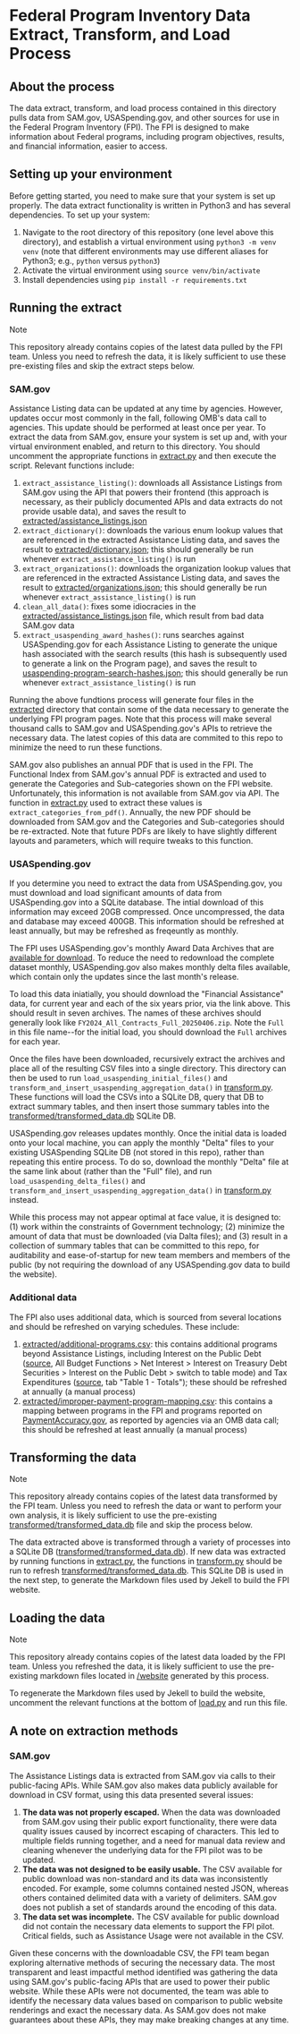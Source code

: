 # Federal Program Inventory Data Extract, Transform, and Load Process

## About the process
The data extract, transform, and load process contained in this directory pulls data from SAM.gov, USASpending.gov, and other sources for use in the Federal Program Inventory (FPI). The FPI is designed to make information about Federal programs, including program objectives, results, and financial information, easier to access.

## Setting up your environment
Before getting started, you need to make sure that your system is set up properly. The data extract functionality is written in Python3 and has several dependencies. To set up your system:
1. Navigate to the root directory of this repository (one level above this directory), and establish a virtual environment using `python3 -m venv venv` (note that different environments may use different aliases for Python3; e.g., `python` versus `python3`)
2. Activate the virtual environment using `source venv/bin/activate`
3. Install dependencies using `pip install -r requirements.txt`

## Running the extract
> [!NOTE]
> This repository already contains copies of the latest data pulled by the FPI team. Unless you need to refresh the data, it is likely sufficient to use these pre-existing files and skip the extract steps below.

### SAM.gov
Assistance Listing data can be updated at any time by agencies. However, updates occur most commonly in the fall, following OMB's data call to agencies. This update should be performed at least once per year. To extract the data from SAM.gov, ensure your system is set up and, with your virtual environment enabled, and return to this directory. You should uncomment the appropriate functions in [extract.py](extract.py) and then execute the script. Relevant functions include:
1. `extract_assistance_listing()`: downloads all Assistance Listings from SAM.gov using the API that powers their frontend (this approach is necessary, as their publicly documented APIs and data extracts do not provide usable data), and saves the result to [extracted/assistance_listings.json](extracted/assistance_listings.json)
2. `extract_dictionary()`: downloads the various enum lookup values that are referenced in the extracted Assistance Listing data, and saves the result to [extracted/dictionary.json](extracted/dictionary.json); this should generally be run whenever `extract_assistance_listing()` is run
3. `extract_organizations()`: downloads the organization lookup values that are referenced in the extracted Assistance Listing data, and saves the result to [extracted/organizations.json](extracted/organizations.json); this should generally be run whenever `extract_assistance_listing()` is run 
4. `clean_all_data()`: fixes some idiocracies in the [extracted/assistance_listings.json](extracted/assistance_listings.json) file, which result from bad data SAM.gov data
5. `extract_usaspending_award_hashes()`: runs searches against USASpending.gov for each Assistance Listing to generate the unique hash associated with the search results (this hash is subsequently used to generate a link on the Program page), and saves the result to [usaspending-program-search-hashes.json](usaspending-program-search-hashes.json); this should generally be run whenever `extract_assistance_listing()` is run 

Running the above fundtions process will generate four files in the [extracted](extracted) directory that contain some of the data necessary to generate the underlying FPI program pages. Note that this process will make several thousand calls to SAM.gov and USASpending.gov's APIs to retrieve the necessary data. The latest copies of this data are commited to this repo to minimize the need to run these functions.

SAM.gov also publishes an annual PDF that is used in the FPI. The Functional Index from SAM.gov's annual PDF is extracted and used to generate the Categories and Sub-categories shown on the FPI website. Unfortunately, this information is not available from SAM.gov via API. The function in [extract.py](extract.py) used to extract these values is `extract_categories_from_pdf()`. Annually, the new PDF should be downloaded from SAM.gov and the Categories and Sub-categories should be re-extracted. Note that future PDFs are likely to have slightly different layouts and parameters, which will require tweaks to this function.

### USASpending.gov
If you determine you need to extract the data from USASpending.gov, you must download and load significant amounts of data from USASpending.gov into a SQLite database. The intial download of this information may exceed 20GB compressed. Once uncompressed, the data and database may exceed 400GB. This information should be refreshed at least annually, but may be refreshed as freqeuntly as monthly.

The FPI uses USASpending.gov's monthly Award Data Archives that are [available for download](https://www.usaspending.gov/download_center/award_data_archive). To reduce the need to redownload the complete dataset monthly, USASpending.gov also makes monthly delta files available, which contain only the updates since the last month's release.

To load this data iniatially, you should download the "Financial Assistance" data, for current year and each of the six years prior, via the link above. This should result in seven archives. The names of these archives should generally look like `FY2024_All_Contracts_Full_20250406.zip`. Note the `Full` in this file name--for the initial load, you should download the `Full` archives for each year.

Once the files have been downloaded, recursively extract the archives and place all of the resulting CSV files into a single directory. This directory can then be used to run `load_usaspending_initial_files()` and `transform_and_insert_usaspending_aggregation_data()` in [transform.py](transform.py). These functions will load the CSVs into a SQLite DB, query that DB to extract summary tables, and then insert those summary tables into the [transformed/transformed_data.db](transformed/transformed_data.db) SQLite DB.

USASpending.gov releases updates monthly. Once the initial data is loaded onto your local machine, you can apply the monthly "Delta" files to your existing USASpending SQLite DB (not stored in this repo), rather than repeating this entire process. To do so, download the monthly "Delta" file at the same link about (rather than the "Full" file), and run `load_usaspending_delta_files()` and `transform_and_insert_usaspending_aggregation_data()` in [transform.py](transform.py) instead.

While this process may not appear optimal at face value, it is designed to: (1) work within the constraints of Government technology; (2) minimize the amount of data that must be downloaded (via Dalta files); and (3) result in a collection of summary tables that can be committed to this repo, for auditability and ease-of-startup for new team members and members of the public (by not requiring the download of any USASpending.gov data to build the website).

### Additional data
The FPI also uses additional data, which is sourced from several locations and should be refreshed on varying schedules. These include:
1. [extracted/additional-programs.csv](extracted/additional-programs.csv): this contains additional programs beyond Assistance Listings, including Interest on the Public Debt ([source](https://www.usaspending.gov/explorer/), All Budget Functions > Net Interest > Interest on Treasury Debt Securities > Interest on the Public Debt > switch to table mode) and Tax Expenditures ([source](https://home.treasury.gov/policy-issues/tax-policy/tax-expenditures), tab "Table 1 - Totals"); these should be refreshed at  annually (a manual process)
2. [extracted/improper-payment-program-mapping.csv](extracted/improper-payment-program-mapping.csv): this contains a mapping between programs in the FPI and programs reported on [PaymentAccuracy.gov](https://paymentaccuracy.gov/), as reported by agencies via an OMB data call; this should be refreshed at least annually (a manual process)

## Transforming the data
> [!NOTE]
> This repository already contains copies of the latest data transformed by the FPI team. Unless you need to refresh the data or want to perform your own analysis, it is likely sufficient to use the pre-existing [transformed/transformed_data.db](transformed/transformed_data.db) file and skip the process below.

The data extracted above is transformed through a variety of processes into a SQLite DB ([transformed/transformed_data.db](transformed/transformed_data.db)). If new data was extracted by running functions in [extract.py](extract.py), the functions in [transform.py](transform.py) should be run to refresh [transformed/transformed_data.db](transformed/transformed_data.db). This SQLite DB is used in the next step, to generate the Markdown files used by Jekell to build the FPI website.

## Loading the data
> [!NOTE]
> This repository already contains copies of the latest data loaded by the FPI team. Unless you refreshed the data, it is likely sufficient to use the pre-existing markdown files located in [/website](/website) generated by this process.

To regenerate the Markdown files used by Jekell to build the website, uncomment the relevant functions at the bottom of [load.py](load.py) and run this file.

## A note on extraction methods

### SAM.gov
The Assistance Listings data is extracted from SAM.gov via calls to their public-facing APIs. While SAM.gov also makes data publicly available for download in CSV format, using this data presented several issues:
1. **The data was not properly escaped.** When the data was downloaded from SAM.gov using their public export functionality, there were data quality issues caused by incorrect escaping of characters. This led to multiple fields running together, and a need for manual data review and cleaning whenever the underlying data for the FPI pilot was to be updated.
2. **The data was not designed to be easily usable.** The CSV available for public download was non-standard and its data was inconsistently encoded. For example, some columns contained nested JSON, whereas others contained delimited data with a variety of delimiters. SAM.gov does not publish a set of standards around the encoding of this data.
3. **The data set was incomplete.** The CSV available for public download did not contain the necessary data elements to support the FPI pilot. Critical fields, such as Assistance Usage were not available in the CSV.

Given these concerns with the downloadable CSV, the FPI team began exploring alternative methods of securing the necessary data. The most transparent and least impactful method identified was gathering the data using SAM.gov's public-facing APIs that are used to power their public website. While these APIs were not documented, the team was able to identify the necessary data values based on comparison to public website renderings and exact the necessary data. As SAM.gov does not make guarantees about these APIs, they may make breaking changes at any time.
